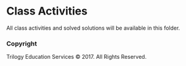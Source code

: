 # Class Activities

All class activities and solved solutions will be available in this folder. 

### Copyright

Trilogy Education Services © 2017. All Rights Reserved.
